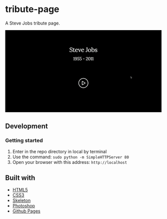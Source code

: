 # tribute-page
A Steve Jobs tribute page.

![Tribute Page](./art/tribute-page.gif)




## Development
### Getting started
1. Enter in the repo directory in local by terminal
2. Use the command: `sudo python -m SimpleHTTPServer 80`
3. Open your browser with this address: `http://localhost`

## Built with
- [HTML5](https://developer.mozilla.org/es/docs/HTML/HTML5)
- [CSS3](https://developer.mozilla.org/es/docs/Web/CSS/CSS3)
- [Skeleton](http://getskeleton.com/)
- [Photoshop](http://www.adobe.com/es/products/photoshop.html)
- [Github Pages](https://pages.github.com/)
